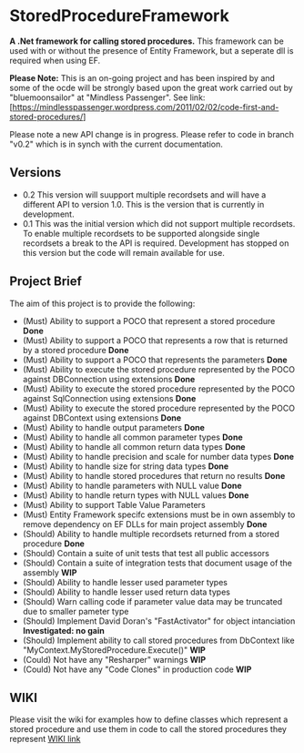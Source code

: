 # StoredProcedureFramework #
**A .Net framework for calling stored procedures.**
This framework can be used with or without the presence of Entity Framework, but a seperate dll is required when using EF.

**Please Note:**
This is an on-going project and has been inspired by and some of the ocde will be strongly based upon the great work carried out by "bluemoonsailor" at "Mindless Passenger". 
See link: [https://mindlesspassenger.wordpress.com/2011/02/02/code-first-and-stored-procedures/]

Please note a new API change is in progress. Please refer to code in branch "v0.2" which is in synch with the current documentation.

## Versions
* 0.2 This version will suupport multiple recordsets and will have a different API to version 1.0. This is the version that is currently in development.
* 0.1 This was the initial version which did not support multiple recordsets. To enable multiple recordsets to be supported alongside single recordsets a break to the API is required. Development has stopped on this version but the code will remain available for use.

## Project Brief ##
The aim of this project is to provide the following:
* (Must) Ability to support a POCO that represent a stored procedure  **Done**
* (Must) Ability to support a POCO that represents a row that is returned by a stored procedure  **Done**
* (Must) Ability to support a POCO that represents the parameters  **Done**
* (Must) Ability to execute the stored procedure represented by the POCO against DBConnection using extensions  **Done**
* (Must) Ability to execute the stored procedure represented by the POCO against SqlConnection using extensions **Done**
* (Must) Ability to execute the stored procedure represented by the POCO against DBContext using extensions **Done**
* (Must) Ability to handle output parameters **Done**
* (Must) Ability to handle all common parameter types **Done**
* (Must) Ability to handle all common return data types **Done**
* (Must) Ability to handle precision and scale for number data types **Done**
* (Must) Ability to handle size for string data types **Done**
* (Must) Ability to handle stored procedures that return no results **Done**
* (Must) Ability to handle parameters with NULL value **Done**
* (Must) Ability to handle return types with NULL values **Done**
* (Must) Ability to support Table Value Parameters
* (Must) Entity Framework specifc extensions must be in own assembly to remove dependency on EF DLLs for main project assembly **Done**
* (Should) Ability to handle multiple recordsets returned from a stored procedure **Done**
* (Should) Contain a suite of unit tests that test all public accessors
* (Should) Contain a suite of integration tests that document usage of the assembly **WIP**
* (Should) Ability to handle lesser used parameter types
* (Should) Ability to handle lesser used return data types
* (Should) Warn calling code if parameter value data may be truncated due to smaller pameter type
* (Should) Implement David Doran's "FastActivator" for object intanciation **Investigated: no gain**
* (Should) Implement ability to call stored procedures from DbContext like "MyContext.MyStoredProcedure.Execute()" **WIP**
* (Could) Not have any "Resharper" warnings **WIP**
* (Could) Not have any "Code Clones" in production code **WIP**

## WIKI ##
Please visit the wiki for examples how to define classes which represent a stored procedure and use them in code to call the stored procedures they represent [WIKI link](https://github.com/dibley1973/StoredProcedureFramework/wiki)
